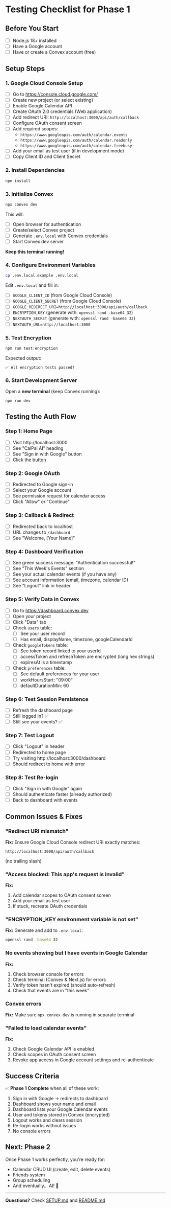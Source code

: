 # Testing Checklist for Phase 1

## Before You Start

- [ ] Node.js 18+ installed
- [ ] Have a Google account
- [ ] Have or create a Convex account (free)

## Setup Steps

### 1. Google Cloud Console Setup

- [ ] Go to https://console.cloud.google.com/
- [ ] Create new project (or select existing)
- [ ] Enable Google Calendar API
- [ ] Create OAuth 2.0 credentials (Web application)
- [ ] Add redirect URI: `http://localhost:3000/api/auth/callback`
- [ ] Configure OAuth consent screen
- [ ] Add required scopes:
  - `https://www.googleapis.com/auth/calendar.events`
  - `https://www.googleapis.com/auth/calendar.readonly`
  - `https://www.googleapis.com/auth/calendar.freebusy`
- [ ] Add your email as test user (if in development mode)
- [ ] Copy Client ID and Client Secret

### 2. Install Dependencies

```bash
npm install
```

### 3. Initialize Convex

```bash
npx convex dev
```

This will:
- [ ] Open browser for authentication
- [ ] Create/select Convex project
- [ ] Generate `.env.local` with Convex credentials
- [ ] Start Convex dev server

**Keep this terminal running!**

### 4. Configure Environment Variables

```bash
cp .env.local.example .env.local
```

Edit `.env.local` and fill in:

- [ ] `GOOGLE_CLIENT_ID` (from Google Cloud Console)
- [ ] `GOOGLE_CLIENT_SECRET` (from Google Cloud Console)
- [ ] `GOOGLE_REDIRECT_URI=http://localhost:3000/api/auth/callback`
- [ ] `ENCRYPTION_KEY` (generate with: `openssl rand -base64 32`)
- [ ] `NEXTAUTH_SECRET` (generate with: `openssl rand -base64 32`)
- [ ] `NEXTAUTH_URL=http://localhost:3000`

### 5. Test Encryption

```bash
npm run test:encryption
```

Expected output:
```
✅ All encryption tests passed!
```

### 6. Start Development Server

Open a **new terminal** (keep Convex running):

```bash
npm run dev
```

## Testing the Auth Flow

### Step 1: Home Page
- [ ] Visit http://localhost:3000
- [ ] See "CalPal AI" heading
- [ ] See "Sign in with Google" button
- [ ] Click the button

### Step 2: Google OAuth
- [ ] Redirected to Google sign-in
- [ ] Select your Google account
- [ ] See permission request for calendar access
- [ ] Click "Allow" or "Continue"

### Step 3: Callback & Redirect
- [ ] Redirected back to localhost
- [ ] URL changes to `/dashboard`
- [ ] See "Welcome, [Your Name]"

### Step 4: Dashboard Verification
- [ ] See green success message: "Authentication successful!"
- [ ] See "This Week's Events" section
- [ ] See your actual calendar events (if you have any)
- [ ] See account information (email, timezone, calendar ID)
- [ ] See "Logout" link in header

### Step 5: Verify Data in Convex

- [ ] Go to https://dashboard.convex.dev
- [ ] Open your project
- [ ] Click "Data" tab
- [ ] Check `users` table:
  - [ ] See your user record
  - [ ] Has email, displayName, timezone, googleCalendarId
- [ ] Check `googleTokens` table:
  - [ ] See token record linked to your userId
  - [ ] accessToken and refreshToken are encrypted (long hex strings)
  - [ ] expiresAt is a timestamp
- [ ] Check `preferences` table:
  - [ ] See default preferences for your user
  - [ ] workHoursStart: "09:00"
  - [ ] defaultDurationMin: 60

### Step 6: Test Session Persistence

- [ ] Refresh the dashboard page
- [ ] Still logged in? ✅
- [ ] Still see your events? ✅

### Step 7: Test Logout

- [ ] Click "Logout" in header
- [ ] Redirected to home page
- [ ] Try visiting http://localhost:3000/dashboard
- [ ] Should redirect to home with error

### Step 8: Test Re-login

- [ ] Click "Sign in with Google" again
- [ ] Should authenticate faster (already authorized)
- [ ] Back to dashboard with events

## Common Issues & Fixes

### "Redirect URI mismatch"
**Fix:** Ensure Google Cloud Console redirect URI exactly matches:
```
http://localhost:3000/api/auth/callback
```
(no trailing slash)

### "Access blocked: This app's request is invalid"
**Fix:**
1. Add calendar scopes to OAuth consent screen
2. Add your email as test user
3. If stuck, recreate OAuth credentials

### "ENCRYPTION_KEY environment variable is not set"
**Fix:** Generate and add to `.env.local`:
```bash
openssl rand -base64 32
```

### No events showing but I have events in Google Calendar
**Fix:**
1. Check browser console for errors
2. Check terminal (Convex & Next.js) for errors
3. Verify token hasn't expired (should auto-refresh)
4. Check that events are in "this week"

### Convex errors
**Fix:** Make sure `npx convex dev` is running in separate terminal

### "Failed to load calendar events"
**Fix:**
1. Check Google Calendar API is enabled
2. Check scopes in OAuth consent screen
3. Revoke app access in Google account settings and re-authenticate

## Success Criteria

✅ **Phase 1 Complete** when all of these work:

1. Sign in with Google → redirects to dashboard
2. Dashboard shows your name and email
3. Dashboard lists your Google Calendar events
4. User and tokens stored in Convex (encrypted)
5. Logout works and clears session
6. Re-login works without issues
7. No console errors

## Next: Phase 2

Once Phase 1 works perfectly, you're ready for:
- Calendar CRUD UI (create, edit, delete events)
- Friends system
- Group scheduling
- And eventually... AI! 🤖

---

**Questions?** Check [SETUP.md](./SETUP.md) and [README.md](./README.md)
